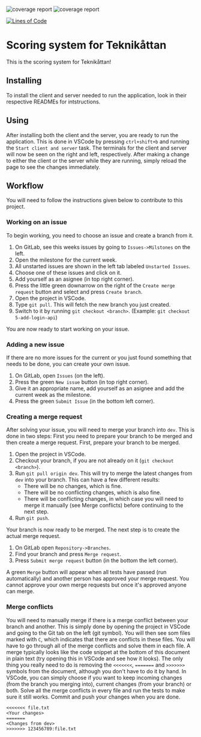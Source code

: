 ![coverage report](https://gitlab.liu.se/tddd96-grupp11/teknikattan-scoring-system/badges/dev/coverage.svg?job=client:test&key_text=Client+Coverage&key_width=110)
![coverage report](https://gitlab.liu.se/tddd96-grupp11/teknikattan-scoring-system/badges/dev/coverage.svg?job=server:test&key_text=Server+Coverage&key_width=115)

[![Lines of Code](http://localhost:9000/api/project_badges/measure?project=TDDD96&metric=ncloc)](http://localhost:9000/dashboard?id=TDDD96)

# Scoring system for Teknikåttan

This is the scoring system for Teknikåttan!

## Installing

To install the client and server needed to run the application, look in their respective READMEs for intstructions.

## Using

After installing both the client and the server, you are ready to run the application.
This is done in VSCode by pressing `ctrl+shift+b` and running the `Start client and server` task.
The terminals for the client and server will now be seen on the right and left, respectively.
After making a change to either the client or the server while they are running, simply reload the page to see the changes immediately.

## Workflow

You will need to follow the instructions given below to contribute to this project.

### Working on an issue

To begin working, you need to choose an issue and create a branch from it.

1. On GitLab, see this weeks issues by going to `Issues->Milstones` on the left.
2. Open the milestone for the current week.
3. All unstarted issues are shown in the left tab labeled `Unstarted Issues`.
4. Choose one of these issues and click on it.
5. Add yourself as an asignee (in top right corner).
6. Press the little green downarrow on the right of the `Create merge request` button and select and press `Create branch`.
7. Open the project in VSCode.
8. Type `git pull`. This will fetch the new branch you just created.
9. Switch to it by running `git checkout <branch>`. (Example: `git checkout 5-add-login-api`)

You are now ready to start working on your issue.

### Adding a new issue

If there are no more issues for the current or you just found something that needs to be done, you can create your own issue.

1. On GitLab, open `Issues` (on the left).
2. Press the green `New issue` button (in top right corner).
3. Give it an appropriate name, add yourself as an asignee and add the current week as the milestone.
4. Press the green `Submit Issue` (in the bottom left corner).

### Creating a merge request

After solving your issue, you will need to merge your branch into `dev`.
This is done in two steps:
First you need to prepare your branch to be merged and then create a merge request.
First, prepare your branch to be merged.

1. Open the project in VSCode.
2. Checkout your branch, if you are not already on it (`git checkout <branch>`).
3. Run `git pull origin dev`. This will try to merge the latest changes from `dev` into your branch. This can have a few different results:
   - There will be no changes, which is fine.
   - There will be no conflicting changes, which is also fine.
   - There will be conflicting changes, in which case you will need to merge it manually (see Merge conflicts) before continuing to the next step.
4. Run `git push`.

Your branch is now ready to be merged.
The next step is to create the actual merge request.

1. On GitLab open `Repository->Branches`.
2. Find your branch and press `Merge request`.
3. Press `Submit merge request` button (in the bottom the left corner).

A green `Merge` button will appear when all tests have passed (run automatically) and another person has approved your merge request.
You cannot approve your own merge requests but once it's approved anyone can merge.

### Merge conflicts

You will need to manually merge if there is a merge conflict between your branch and another.
This is simply done by opening the project in VSCode and going to the Git tab on the left (git symbol).
You will then see som files marked with `C`, which indicates that there are conflicts in these files.
You will have to go through all of the merge conflicts and solve them in each file.
A merge typically looks like the code snippet at the bottom of this document in plain text (try opening this in VSCode and see how it looks).
The only thing you really need to do is removing the `<<<<<<<`, `=======` and `>>>>>>>` symbols from the document, although you don't have to do it by hand.
In VSCode, you can simply choose if you want to keep incoming changes (from the branch you merging into), current changes (from your branch) or both.
Solve all the merge conflicts in every file and run the tests to make sure it still works.
Commit and push your changes when you are done.

```
<<<<<<< file.txt
<Your changes>
=======
<Changes from dev>
>>>>>>> 123456789:file.txt
```
